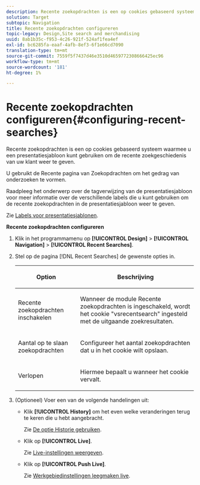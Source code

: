 ```yaml
---
description: Recente zoekopdrachten is een op cookies gebaseerd systeem waarmee u een presentatiesjabloon kunt gebruiken om de recente zoekgeschiedenis van uw klant weer te geven.
solution: Target
subtopic: Navigation
title: Recente zoekopdrachten configureren
topic-legacy: Design,Site search and merchandising
uuid: 8ab1b35c-f953-4c26-921f-524af1fea4ef
exl-id: bc6285fa-eaaf-4afb-8ef3-6f1e66cd7090
translation-type: tm+mt
source-git-commit: 7559f5f7437d46e3510d4659772308666425ec96
workflow-type: tm+mt
source-wordcount: '181'
ht-degree: 1%

---
```


# Recente zoekopdrachten configureren{#configuring-recent-searches}

Recente zoekopdrachten is een op cookies gebaseerd systeem waarmee u een presentatiesjabloon kunt gebruiken om de recente zoekgeschiedenis van uw klant weer te geven.

U gebruikt de Recente pagina van Zoekopdrachten om het gedrag van onderzoeken te vormen.

Raadpleeg het onderwerp over de tagverwijzing van de presentatiesjabloon voor meer informatie over de verschillende labels die u kunt gebruiken om de recente zoekopdrachten in de presentatiesjabloon weer te geven.

Zie [Labels voor presentatiesjablonen](../c-appendices/c-templates.md#reference_F1BBF616BCEC4AD7B2548ECD3CA74C64).

**Recente zoekopdrachten configureren**

1. Klik in het programmamenu op **[!UICONTROL Design]** > **[!UICONTROL Navigation]** > **[!UICONTROL Recent Searches]**.
1. Stel op de pagina [!DNL Recent Searches] de gewenste opties in.

   <!-- 
   
   r_recent_searches_options.xml
   
   -->

   <table> 
    <thead> 
      <tr> 
      <th colname="col1" class="entry"> <p>Option </p> </th> 
      <th colname="col2" class="entry"> <p>Beschrijving </p> </th> 
      </tr> 
    </thead>
    <tbody> 
      <tr> 
      <td colname="col1"> <p>Recente zoekopdrachten inschakelen </p> </td> 
      <td colname="col2"> <p> Wanneer de module Recente zoekopdrachten is ingeschakeld, wordt het cookie "vsrecentsearch" ingesteld met de uitgaande zoekresultaten. </p> </td> 
      </tr> 
      <tr> 
      <td colname="col1"> <p>Aantal op te slaan zoekopdrachten </p> </td> 
      <td colname="col2"> <p>Configureer het aantal zoekopdrachten dat u in het cookie wilt opslaan. </p> </td> 
      </tr> 
      <tr> 
      <td colname="col1"> <p>Verlopen </p> </td> 
      <td colname="col2"> <p>Hiermee bepaalt u wanneer het cookie vervalt. </p> </td> 
      </tr> 
    </tbody> 
    </table>

1. (Optioneel) Voer een van de volgende handelingen uit:

   * Klik **[!UICONTROL History]** om het even welke veranderingen terug te keren die u hebt aangebracht.

      Zie [De optie Historie gebruiken](../t-using-the-history-option.md#task_70DD3F87A67242BBBD2CB27156F43002).

   * Klik op **[!UICONTROL Live]**.

      Zie [Live-instellingen weergeven](../c-about-staging.md#task_401A0EBDB5DB4D4CA933CBA7BECDC10F).

   * Klik op **[!UICONTROL Push Live]**.

      Zie [Werkgebiedinstellingen leegmaken live](../c-about-staging.md#task_44306783B4C0408AAA58B471DAF2D9A4).
